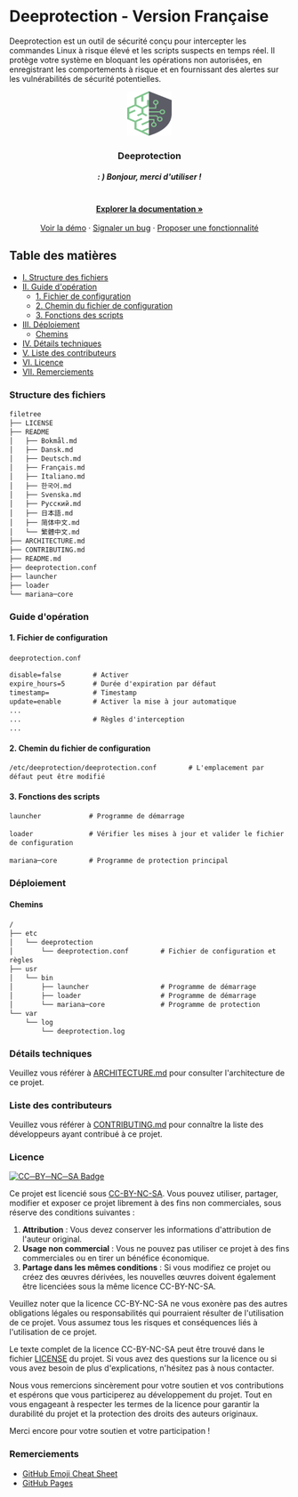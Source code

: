 # Deeprotection - Version Française

Deeprotection est un outil de sécurité conçu pour intercepter les commandes Linux à risque élevé et les scripts suspects en temps réel. Il protège votre système en bloquant les opérations non autorisées, en enregistrant les comportements à risque et en fournissant des alertes sur les vulnérabilités de sécurité potentielles.

<p align="center">
  <a href="https://github.com/Geekstrange/Deeprotection">
    <img src="images/logo.svg" alt="Logo" width="80" height="80">
  </a>
  <h3 align="center">Deeprotection</h3>
  <h5 align="center">: ) Bonjour, merci d'utiliser !</h5>
  <p align="center">
    <br />
    <a href="https://github.com/Geekstrange/Deeprotection"><strong>Explorer la documentation »</strong></a>
    <br />
    <br />
    <a href="https://github.com/Geekstrange/Deeprotection">Voir la démo</a>
    ·
    <a href="https://github.com/Geekstrange/Deeprotection/issues">Signaler un bug</a>
    ·
    <a href="https://github.com/Geekstrange/Deeprotection/issues">Proposer une fonctionnalité</a>
  </p>

## Table des matières

- [I. Structure des fichiers](#structure-des-fichiers)
- [II. Guide d'opération](#guide-dopération)
  - [1. Fichier de configuration](#1-fichier-de-configuration)
  - [2. Chemin du fichier de configuration](#2-chemin-du-fichier-de-configuration)
  - [3. Fonctions des scripts](#3-fonctions-des-scripts)
- [III. Déploiement](#déploiement)
  - [Chemins](#chemins)
- [IV. Détails techniques](#détails-techniques)
- [V. Liste des contributeurs](#liste-des-contributeurs)
- [VI. Licence](#licence)
- [VII. Remerciements](#remerciements)

### Structure des fichiers
```
filetree 
├── LICENSE
├── README
│   ├── Bokmål.md
│   ├── Dansk.md
│   ├── Deutsch.md
│   ├── Français.md
│   ├── Italiano.md
│   ├── 한국어.md
│   ├── Svenska.md
│   ├── Русский.md
│   ├── 日本語.md
│   ├── 简体中文.md
│   └── 繁體中文.md
├── ARCHITECTURE.md
├── CONTRIBUTING.md
├── README.md
├── deeprotection.conf
├── launcher
├── loader
└── mariana─core
```

### Guide d'opération

#### 1. Fichier de configuration

`deeprotection.conf`

```
disable=false        # Activer
expire_hours=5       # Durée d'expiration par défaut
timestamp=           # Timestamp
update=enable        # Activer la mise à jour automatique
...
...                  # Règles d'interception
...
```

#### 2. Chemin du fichier de configuration

```
/etc/deeprotection/deeprotection.conf        # L'emplacement par défaut peut être modifié
```

#### 3. Fonctions des scripts

```
launcher            # Programme de démarrage

loader              # Vérifier les mises à jour et valider le fichier de configuration

mariana─core        # Programme de protection principal
```

### Déploiement

#### Chemins

```
/
├── etc
│   └── deeprotection
│       └── deeprotection.conf        # Fichier de configuration et règles
├── usr
│   └── bin 
│       ├── launcher                  # Programme de démarrage
│       ├── loader                    # Programme de démarrage
│       └── mariana─core              # Programme de protection
└── var
    └── log
        └── deeprotection.log
```

### Détails techniques

Veuillez vous référer à [ARCHITECTURE.md](https://github.com/Geekstrange/Deeprotection/ARCHITECTURE.md) pour consulter l'architecture de ce projet.

### Liste des contributeurs

Veuillez vous référer à [CONTRIBUTING.md](https://github.com/Geekstrange/Deeprotection/CONTRIBUTING.md) pour connaître la liste des développeurs ayant contribué à ce projet.

### Licence

[![CC─BY─NC─SA Badge](https://mirrors.creativecommons.org/presskit/buttons/88x31/svg/by─nc─sa.svg)](https://creativecommons.org/licenses/by-nc-sa/4.0/)

Ce projet est licencié sous [CC-BY-NC-SA](https://creativecommons.org/licenses/by-nc-sa/4.0/). Vous pouvez utiliser, partager, modifier et exposer ce projet librement à des fins non commerciales, sous réserve des conditions suivantes :

1. **Attribution** : Vous devez conserver les informations d'attribution de l'auteur original.
2. **Usage non commercial** : Vous ne pouvez pas utiliser ce projet à des fins commerciales ou en tirer un bénéfice économique.
3. **Partage dans les mêmes conditions** : Si vous modifiez ce projet ou créez des œuvres dérivées, les nouvelles œuvres doivent également être licenciées sous la même licence CC-BY-NC-SA.

Veuillez noter que la licence CC-BY-NC-SA ne vous exonère pas des autres obligations légales ou responsabilités qui pourraient résulter de l'utilisation de ce projet. Vous assumez tous les risques et conséquences liés à l'utilisation de ce projet.

Le texte complet de la licence CC-BY-NC-SA peut être trouvé dans le fichier [LICENSE](https://github.com/Geekstrange/Deeprotection/LICENSE) du projet. Si vous avez des questions sur la licence ou si vous avez besoin de plus d'explications, n'hésitez pas à nous contacter.

Nous vous remercions sincèrement pour votre soutien et vos contributions et espérons que vous participerez au développement du projet. Tout en vous engageant à respecter les termes de la licence pour garantir la durabilité du projet et la protection des droits des auteurs originaux.

Merci encore pour votre soutien et votre participation !

### Remerciements

- [GitHub Emoji Cheat Sheet](https://www.webpagefx.com/tools/emoji─cheat─sheet)
- [GitHub Pages](https://pages.github.com)